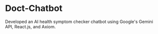 # Doct-Chatbot
Developed an AI health symptom checker chatbot using Google's Gemini API, React.js, and Axiom.
